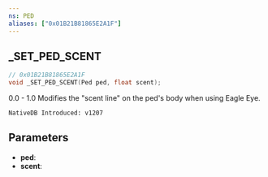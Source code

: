 ```yaml
---
ns: PED
aliases: ["0x01B21B81865E2A1F"]
---
```

## _SET_PED_SCENT

```c
// 0x01B21B81865E2A1F
void _SET_PED_SCENT(Ped ped, float scent);
```

0.0 - 1.0
Modifies the "scent line" on the ped's body when using Eagle Eye.

```
NativeDB Introduced: v1207
```

## Parameters
* **ped**:
* **scent**:
